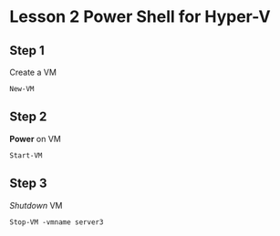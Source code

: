 
# Lesson 2 Power Shell for Hyper-V

## Step 1
Create a VM
```
New-VM
```


## Step 2
**Power** on VM
```
Start-VM
```

## Step 3
*Shutdown* VM
```
Stop-VM -vmname server3
```